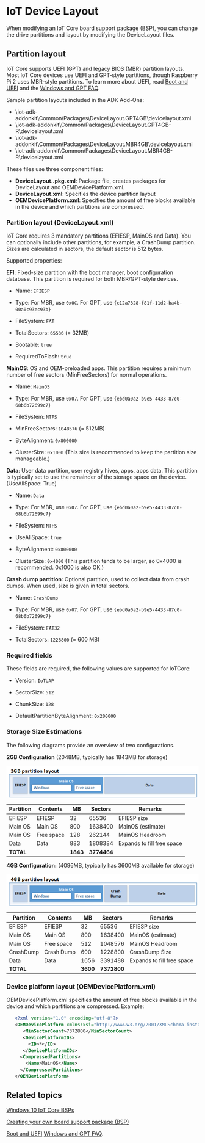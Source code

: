# IoT Device Layout

When modifying an IoT Core board support package (BSP), you can change the drive partitions and layout by modifying the DeviceLayout files.

## Partition layout

IoT Core supports UEFI (GPT) and legacy BIOS (MBR) partition layouts. Most IoT Core devices use UEFI and GPT-style partitions, though Raspberry Pi 2 uses MBR-style partitions. To learn more about UEFI, read [Boot and UEFI](https://msdn.microsoft.com/windows/hardware/drivers/bringup/boot-and-uefi) and the [Windows and GPT FAQ](..\desktop\windows-and-gpt-faq.md).  

Sample partition layouts included in the ADK Add-Ons:
-  \iot-adk-addonkit\Common\Packages\DeviceLayout.GPT4GB\devicelayout.xml
-  \iot-adk-addonkit\Common\Packages\DeviceLayout.GPT4GB-R\devicelayout.xml
-  \iot-adk-addonkit\Common\Packages\DeviceLayout.MBR4GB\devicelayout.xml
-  \iot-adk-addonkit\Common\Packages\DeviceLayout.MBR4GB-R\devicelayout.xml

These files use three component files:
-  **DeviceLayout.<Name>.pkg.xml**: Package file, creates packages for DeviceLayout and OEMDevicePlatform.xml.
-  **DeviceLayout.xml**: Specifies the device partition layout
-  **OEMDevicePlatform.xml**: Specifies the amount of free blocks available in the device and which partitions are compressed.

### Partition layout (DeviceLayout.xml)

IoT Core requires 3 mandatory partitions (EFIESP, MainOS and Data).  You can optionally include other partitions, for example, a CrashDump partition. 
Sizes are calculated in sectors, the default sector is 512 bytes. 

Supported properties:

**EFI**: Fixed-size partition with the boot manager, boot configuration database. This partition is required for both MBR/GPT-style devices.

- Name: `EFIESP`
	
- Type: For MBR, use `0x0C`. For GPT, use `{c12a7328-f81f-11d2-ba4b-00a0c93ec93b}`
	
- FileSystem: `FAT`
	
- TotalSectors: `65536`  (= 32MB)
	
- Bootable: `true`
	
- RequiredToFlash: `true`
	
**MainOS**: OS and OEM-preloaded apps. This partition requires a minimum number of free sectors (MinFreeSectors) for normal operations. 

- Name: `MainOS`

- Type: For MBR, use `0x07`. For GPT, use `{ebd0a0a2-b9e5-4433-87c0-68b6b72699c7}`
	
- FileSystem: `NTFS`
	
- MinFreeSectors: `1048576`  (= 512MB)
	
- ByteAlignment: `0x800000`
	
- ClusterSize: `0x1000`  (This size is recommended to keep the partition size manageable.)
	
**Data**: User data partition, user registry hives, apps, apps data. This partition is typically set to use the remainder of the storage space on the device. (UseAllSpace: True)
    
- Name: `Data`
    
- Type: For MBR, use `0x07`. For GPT, use `{ebd0a0a2-b9e5-4433-87c0-68b6b72699c7}`
	
- FileSystem: `NTFS`
	
- UseAllSpace: `true`
	
- ByteAlignment: `0x800000`
	
- ClusterSize: `0x4000`  (This partition tends to be larger, so 0x4000 is recommended. 0x1000 is also OK.)

**Crash dump partition**: Optional partition, used to collect data from crash dumps. When used, size is given in total sectors.

-    Name: `CrashDump`
   
-    Type: For MBR, use `0x07`. For GPT, use `{ebd0a0a2-b9e5-4433-87c0-68b6b72699c7}`
	
-    FileSystem: `FAT32`
   
-    TotalSectors: `1228800`  (= 600 MB)

### Required fields

These fields are required, the following values are supported for IoTCore: 

-    Version: `IoTUAP`

-	SectorSize: `512`

-	ChunkSize: `128`

-	DefaultPartitionByteAlignment: `0x200000`
	
### Storage Size Estimations 

The following diagrams provide an overview of two configurations. 

**2GB Configuration**  (2048MB, typically has 1843MB for storage)

![2GB partition layout: EFIESP, MainOS, and Data. MainOS includes Windows and free space](images/partition-layout-2gb.png)

|Partition    |Contents   |MB   |Sectors |Remarks                    |
|-------------|-----------|-----|--------|---------------------------|
|EFIESP       |EFIESP     |32   |65536   |EFIESP size                |
|Main OS      |Main OS    |800  |1638400 |MainOS (estimate)          |
|Main OS      |Free space |128  |262144  |MainOS Headroom            |
|Data         |Data       |883  |1808384 |Expands to fill free space |
|**TOTAL**        |           |**1843** |**3774464** |                           |


**4GB Configuration:**  (4096MB, typically has 3600MB available for storage)

![4GB partition layout: EFIESP, MainOS, CrashDump, and Data. MainOS includes Windows and free space](images/partition-layout-4gb.png)

|Partition    |Contents   |MB   |Sectors |Remarks                    |
|-------------|-----------|-----|--------|---------------------------|
|EFIESP       |EFIESP     |32   |65536   |EFIESP size                |
|Main OS      |Main OS    |800  |1638400 |MainOS (estimate)          |
|Main OS      |Free space |512  |1048576 |MainOS Headroom            |
|CrashDump    |Crash Dump |600  |1228800 |CrashDump Size             |
|Data         |Data       |1656 |3391488 |Expands to fill free space |
|**TOTAL**        |           |**3600** |**7372800** |         |


### Device platform layout (OEMDevicePlatform.xml)

OEMDevicePlatform.xml specifies the amount of free blocks available in the device and which partitions are compressed. Example:

``` xml
   <?xml version="1.0" encoding="utf-8"?>
   <OEMDevicePlatform xmlns:xsi="http://www.w3.org/2001/XMLSchema-instance" xmlns:xsd="http://www.w3.org/2001/XMLSchema" xmlns="http://schemas.microsoft.com/embedded/2004/10/ImageUpdate">
      <MinSectorCount>7372800</MinSectorCount>
      <DevicePlatformIDs>
        <ID>*</ID>
      </DevicePlatformIDs>
     <CompressedPartitions>
       <Name>MainOS</Name>
     </CompressedPartitions>
   </OEMDevicePlatform>
```

## Related topics

[Windows 10 IoT Core BSPs](BSPHardware.md)

[Creating your own board support package (BSP)](create-a-new-bsp.md)

[Boot and UEFI](https://docs.microsoft.com/windows-hardware/drivers/bringup/boot-and-uefi) 
[Windows and GPT FAQ](../desktop/windows-and-gpt-faq.md).  
